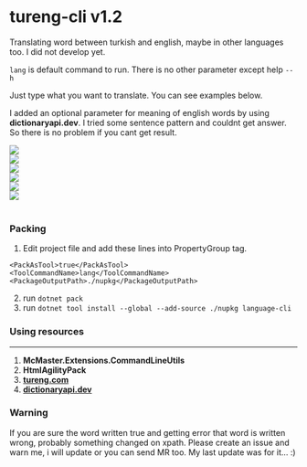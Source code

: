 # tureng-cli v1.2

Translating word between turkish and english, maybe in other languages too. I did not develop yet.

``lang`` is default command to run. There is no other parameter except help ``--h``

Just type what you want to translate. You can see examples below.

I added an optional parameter for meaning of english words 
by using **dictionaryapi.dev**. 
I tried some sentence pattern and couldnt get answer. 
So there is no problem if you cant get result.

<img src="https://github.com/melihhtasci/tureng-cli/blob/main/doc_images/help.png?raw=true" />
<br/>

<img src="https://github.com/melihhtasci/tureng-cli/blob/main/doc_images/lang-1.png?raw=true" />
<br/>

<img src="https://github.com/melihhtasci/tureng-cli/blob/main/doc_images/lang-2.png?raw=true" />
<br/>

<img src="https://github.com/melihhtasci/tureng-cli/blob/main/doc_images/lang-3.png?raw=true" />
<br/>

<img src="https://github.com/melihhtasci/tureng-cli/blob/main/doc_images/lang-4.png?raw=true" />
<br/>

<img src="https://github.com/melihhtasci/tureng-cli/blob/main/doc_images/d-parameter.png?raw=true" />
<br/>
<br/>

### Packing

1. Edit project file and add these lines into PropertyGroup tag.
```
<PackAsTool>true</PackAsTool>
<ToolCommandName>lang</ToolCommandName>
<PackageOutputPath>./nupkg</PackageOutputPath>
```
2. run ``dotnet pack``
2. run ``dotnet tool install --global --add-source ./nupkg language-cli`` 

### Using resources
<hr>

1. <b>McMaster.Extensions.CommandLineUtils</b>
2. <b>HtmlAgilityPack</b>
3. <b>[tureng.com](https://tureng.com)</b>
3. <b>[dictionaryapi.dev](https://api.dictionaryapi.dev/api/v2/entries/en/student)</b>

### Warning

If you are sure the word written true and getting error that word is written wrong, probably something changed on xpath.
Please create an issue and warn me, i will update or you can send MR too. My last update was for it... :) 
